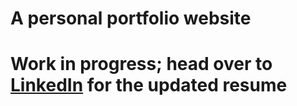 # A personal portfolio website
# Work in progress; head over to [LinkedIn](https://linkedin.com/in/prathwishshetty) for the updated resume

